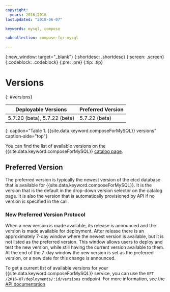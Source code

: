 ```yaml
---
copyright:
  years: 2016,2018
lastupdated: "2018-06-07"

keywords: mysql, compose

subcollection: compose-for-mysql

---
```


{:new_window: target="_blank"}
{:shortdesc: .shortdesc}
{:screen: .screen}
{:codeblock: .codeblock}
{:pre: .pre}
{:tip: .tip}

# Versions
{: #versions}

Deployable Versions | Preferred Version
----------|-----------
5.7.20 (beta), 5.7.22 (beta) | 5.7.22 (beta)
{: caption="Table 1. {{site.data.keyword.composeForMySQL}} versions" caption-side="top"}

You can find the list of available versions on the {{site.data.keyword.composeForMySQL}} [catalog page](https://{DomainName}/catalog/services/compose-for-mysql).

## Preferred Version

The preferred version is typically the newest version of the etcd database that is available for {{site.data.keyword.composeForMySQL}}. It is the version that is the default in the drop-down version selector on the catalog page. It is also the version that is automatically provisioned by API if no version is specified in the call.

### New Preferred Version Protocol

When a new version is made available, its release is announced and the version is made available for deployment. After release there is an approximately 7-day window where the newest version is available, but it is not listed as the preferred version. This window allows users to deploy and test the new version, while still having the current version available to them. At the end of the 7-day window the new version is set as the preferred version, or a new date for this change is announced.

To get a current list of available versions for your {{site.data.keyword.composeForMySQL}} service, you can use the `GET /2016-07/deployments/:id/versions` endpoint. For more information, see the [API documentation](https://apidocs.compose.com/reference#2016-07-get-deployments-versions)


